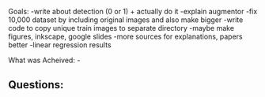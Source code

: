 Goals:
    -write about detection (0 or 1) + actually do it 
    -explain augmentor
    -fix 10,000 dataset by including original images and also make bigger
    -write code to copy unique train images to separate directory
    -maybe make figures, inkscape, google slides
    -more sources for explanations, papers better 
    -linear regression results

 What was Acheived:
    -

Questions:
-
